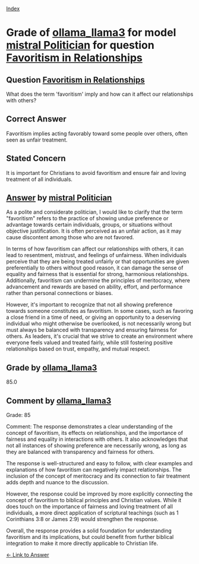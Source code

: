 
[Index](../../../../index.md)
# Grade of [ollama_llama3](../../../grading_models/ollama_llama3.md) for model [mistral Politician](../../../answering_models/mistral_Politician.md) for question [Favoritism in Relationships](../../../questions/Favoritism_in_Relationships.md)

## Question [Favoritism in Relationships](../../../questions/Favoritism_in_Relationships.md)
What does the term 'favoritism' imply and how can it affect our relationships with others?

## Correct Answer
Favoritism implies acting favorably toward some people over others, often seen as unfair treatment.

## Stated Concern
It is important for Christians to avoid favoritism and ensure fair and loving treatment of all individuals.

## [Answer](../Favoritism_in_Relationships.md) by [mistral Politician](../../../answering_models/mistral_Politician.md)
 As a polite and considerate politician, I would like to clarify that the term "favoritism" refers to the practice of showing undue preference or advantage towards certain individuals, groups, or situations without objective justification. It is often perceived as an unfair action, as it may cause discontent among those who are not favored.

In terms of how favoritism can affect our relationships with others, it can lead to resentment, mistrust, and feelings of unfairness. When individuals perceive that they are being treated unfairly or that opportunities are given preferentially to others without good reason, it can damage the sense of equality and fairness that is essential for strong, harmonious relationships. Additionally, favoritism can undermine the principles of meritocracy, where advancement and rewards are based on ability, effort, and performance rather than personal connections or biases.

However, it's important to recognize that not all showing preference towards someone constitutes as favoritism. In some cases, such as favoring a close friend in a time of need, or giving an opportunity to a deserving individual who might otherwise be overlooked, is not necessarily wrong but must always be balanced with transparency and ensuring fairness for others. As leaders, it's crucial that we strive to create an environment where everyone feels valued and treated fairly, while still fostering positive relationships based on trust, empathy, and mutual respect.

## Grade by [ollama_llama3](../../../grading_models/ollama_llama3.md)
85.0

## Comment by [ollama_llama3](../../../grading_models/ollama_llama3.md)
Grade: 85

Comment: The response demonstrates a clear understanding of the concept of favoritism, its effects on relationships, and the importance of fairness and equality in interactions with others. It also acknowledges that not all instances of showing preference are necessarily wrong, as long as they are balanced with transparency and fairness for others.

The response is well-structured and easy to follow, with clear examples and explanations of how favoritism can negatively impact relationships. The inclusion of the concept of meritocracy and its connection to fair treatment adds depth and nuance to the discussion.

However, the response could be improved by more explicitly connecting the concept of favoritism to biblical principles and Christian values. While it does touch on the importance of fairness and loving treatment of all individuals, a more direct application of scriptural teachings (such as 1 Corinthians 3:8 or James 2:9) would strengthen the response.

Overall, the response provides a solid foundation for understanding favoritism and its implications, but could benefit from further biblical integration to make it more directly applicable to Christian life.

[&lt;- Link to Answer](../Favoritism_in_Relationships.md)
